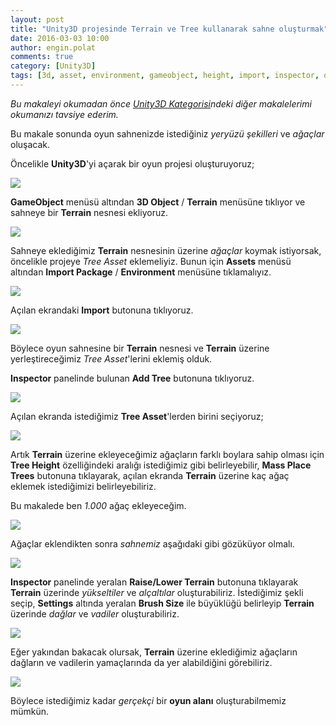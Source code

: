 ```yaml
---
layout: post
title: "Unity3D projesinde Terrain ve Tree kullanarak sahne oluşturmak"
date: 2016-03-03 10:00
author: engin.polat
comments: true
category: [Unity3D]
tags: [3d, asset, environment, gameobject, height, import, inspector, object, package, random, settings, terrain, unity3d, unityengine]
---
```

*Bu makaleyi okumadan önce <a href="http://www.enginpolat.com/kategori/unity3d/" target="_blank">Unity3D Kategorisi</a>ndeki diğer makalelerimi okumanızı tavsiye ederim.*

Bu makale sonunda oyun sahnenizde istediğiniz *yeryüzü şekilleri* ve *ağaçlar* oluşacak.

Öncelikle **Unity3D**'yi açarak bir oyun projesi oluşturuyoruz;

![](/assets/uploads/2016/03/terrain-0.png)

**GameObject** menüsü altından **3D Object** / **Terrain** menüsüne tıklıyor ve sahneye bir **Terrain** nesnesi ekliyoruz.

![](/assets/uploads/2016/03/terrain-1.jpg)

Sahneye eklediğimiz **Terrain** nesnesinin üzerine *ağaçlar* koymak istiyorsak, öncelikle projeye *Tree Asset* eklemeliyiz. Bunun için **Assets** menüsü altından **Import Package** / **Environment** menüsüne tıklamalıyız.

![](/assets/uploads/2016/03/terrain-3.jpg)

Açılan ekrandaki **Import** butonuna tıklıyoruz.

![](/assets/uploads/2016/03/terrain-2.jpg)

Böylece oyun sahnesine bir **Terrain** nesnesi ve **Terrain** üzerine yerleştireceğimiz *Tree Asset*'lerini eklemiş olduk.

**Inspector** panelinde bulunan **Add Tree** butonuna tıklıyoruz.

![](/assets/uploads/2016/03/terrain-4.jpg)

Açılan ekranda istediğimiz **Tree Asset**'lerden birini seçiyoruz;

![](/assets/uploads/2016/03/terrain-5.jpg)

Artık **Terrain** üzerine ekleyeceğimiz ağaçların farklı boylara sahip olması için **Tree Height** özelliğindeki aralığı istediğimiz gibi belirleyebilir, **Mass Place Trees** butonuna tıklayarak, açılan ekranda **Terrain** üzerine kaç ağaç eklemek istediğimizi belirleyebiliriz.

Bu makalede ben *1.000* ağaç ekleyeceğim.

![](/assets/uploads/2016/03/terrain-6.jpg)

Ağaçlar eklendikten sonra *sahnemiz* aşağıdaki gibi gözüküyor olmalı.

![](/assets/uploads/2016/03/terrain-7.jpg)

**Inspector** panelinde yeralan **Raise/Lower Terrain** butonuna tıklayarak **Terrain** üzerinde *yükseltiler* ve *alçaltılar* oluşturabiliriz. İstediğimiz şekli seçip, **Settings** altında yeralan **Brush Size** ile büyüklüğü belirleyip **Terrain** üzerinde *dağlar* ve *vadiler* oluşturabiliriz.

![](/assets/uploads/2016/03/terrain-8.jpg)

Eğer yakından bakacak olursak, **Terrain** üzerine eklediğimiz ağaçların dağların ve vadilerin yamaçlarında da yer alabildiğini görebiliriz.

![](/assets/uploads/2016/03/terrain-9.jpg)

Böylece istediğimiz kadar *gerçekçi* bir **oyun alanı** oluşturabilmemiz mümkün.

